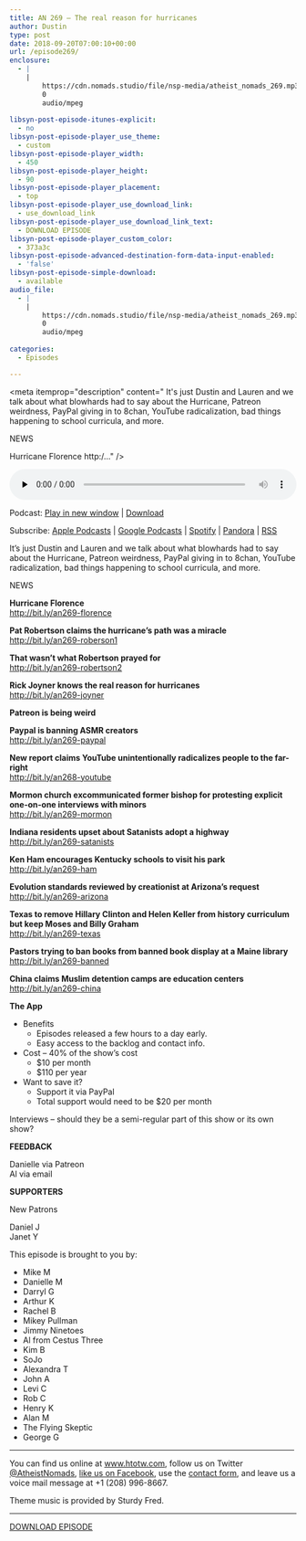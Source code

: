 ```yaml
---
title: AN 269 – The real reason for hurricanes
author: Dustin
type: post
date: 2018-09-20T07:00:10+00:00
url: /episode269/
enclosure:
  - |
    |
        https://cdn.nomads.studio/file/nsp-media/atheist_nomads_269.mp3
        0
        audio/mpeg
        
libsyn-post-episode-itunes-explicit:
  - no
libsyn-post-episode-player_use_theme:
  - custom
libsyn-post-episode-player_width:
  - 450
libsyn-post-episode-player_height:
  - 90
libsyn-post-episode-player_placement:
  - top
libsyn-post-episode-player_use_download_link:
  - use_download_link
libsyn-post-episode-player_use_download_link_text:
  - DOWNLOAD EPISODE
libsyn-post-episode-player_custom_color:
  - 373a3c
libsyn-post-episode-advanced-destination-form-data-input-enabled:
  - 'false'
libsyn-post-episode-simple-download:
  - available
audio_file:
  - |
    |
        https://cdn.nomads.studio/file/nsp-media/atheist_nomads_269.mp3
        0
        audio/mpeg
        
categories:
  - Episodes

---
```

<div itemscope itemtype="http://schema.org/AudioObject">
  <meta itemprop="name" content="Episode 269 &#8211; The real reason for hurricanes" />
  
  <meta itemprop="uploadDate" content="2018-09-20T01:00:10-06:00" />
  
  <meta itemprop="encodingFormat" content="audio/mpeg" />
  
  <meta itemprop="description" content="
It's just Dustin and Lauren and we talk about what blowhards had to say about the Hurricane, Patreon weirdness, PayPal giving in to 8chan, YouTube radicalization, bad things happening to school curricula, and more.



NEWS

Hurricane Florence
http:/..." />
  
  <meta itemprop="contentUrl" content="https://dts.podtrac.com/redirect.mp3/cdn.nomads.studio/file/nsp-media/atheist_nomads_269.mp3" />
  </p> 
  
  <div class="powerpress_player" id="powerpress_player_8532">
    <audio class="wp-audio-shortcode" id="audio-1846-276" preload="none" style="width: 100%;" controls="controls"><source type="audio/mpeg" src="https://dts.podtrac.com/redirect.mp3/cdn.nomads.studio/file/nsp-media/atheist_nomads_269.mp3?_=276" /><a href="https://dts.podtrac.com/redirect.mp3/cdn.nomads.studio/file/nsp-media/atheist_nomads_269.mp3">https://dts.podtrac.com/redirect.mp3/cdn.nomads.studio/file/nsp-media/atheist_nomads_269.mp3</a></audio>
  </div>
</div>

<p class="powerpress_links powerpress_links_mp3">
  Podcast: <a href="https://dts.podtrac.com/redirect.mp3/cdn.nomads.studio/file/nsp-media/atheist_nomads_269.mp3" class="powerpress_link_pinw" target="_blank" title="Play in new window" onclick="return powerpress_pinw('https://htotw.com/?powerpress_pinw=1846-podcast');" rel="nofollow">Play in new window</a> | <a href="https://dts.podtrac.com/redirect.mp3/cdn.nomads.studio/file/nsp-media/atheist_nomads_269.mp3" class="powerpress_link_d" title="Download" rel="nofollow" download="atheist_nomads_269.mp3">Download</a>
</p>

<p class="powerpress_links powerpress_subscribe_links">
  Subscribe: <a href="https://podcasts.apple.com/us/podcast/humanists-take-on-the-world/id530050098?mt=2&ls=1" class="powerpress_link_subscribe powerpress_link_subscribe_itunes" target="_blank" title="Subscribe on Apple Podcasts" rel="nofollow">Apple Podcasts</a> | <a href="https://www.google.com/podcasts?feed=aHR0cDovL2F0aGVpc3Rub21hZHMubGlic3luLmNvbS9yc3M%3D" class="powerpress_link_subscribe powerpress_link_subscribe_googleplay" target="_blank" title="Subscribe on Google Podcasts" rel="nofollow">Google Podcasts</a> | <a href="https://open.spotify.com/show/3LzK2xZGike6Tc1GEMtMbr?si=LieN9SNuTpq96smuaUsH8A" class="powerpress_link_subscribe powerpress_link_subscribe_spotify" target="_blank" title="Subscribe on Spotify" rel="nofollow">Spotify</a> | <a href="https://www.pandora.com/podcast/atheist-nomads/PC:10122?corr=62071012&part=ug" class="powerpress_link_subscribe powerpress_link_subscribe_pandora" target="_blank" title="Subscribe on Pandora" rel="nofollow">Pandora</a> | <a href="https://htotw.com/feed/podcast/" class="powerpress_link_subscribe powerpress_link_subscribe_rss" target="_blank" title="Subscribe via RSS" rel="nofollow">RSS</a>
</p>

  
It&#8217;s just Dustin and Lauren and we talk about what blowhards had to say about the Hurricane, Patreon weirdness, PayPal giving in to 8chan, YouTube radicalization, bad things happening to school curricula, and more.  
<!--more-->

NEWS

**Hurricane Florence**  
<a href="http://bit.ly/an269-florence" target="_blank" rel="noopener">http://bit.ly/an269-florence</a>

**Pat Robertson claims the hurricane&#8217;s path was a miracle**  
<a href="http://bit.ly/an269-roberson1" target="_blank" rel="noopener">http://bit.ly/an269-roberson1</a>

**That wasn’t what Robertson prayed for**  
<a href="http://bit.ly/an269-robertson2" target="_blank" rel="noopener">http://bit.ly/an269-robertson2</a>

**Rick Joyner knows the real reason for hurricanes**  
<a href="http://bit.ly/an269-joyner" target="_blank" rel="noopener">http://bit.ly/an269-joyner</a>

**Patreon is being weird**

**Paypal is banning ASMR creators**  
<a href="http://bit.ly/an269-paypal" target="_blank" rel="noopener">http://bit.ly/an269-paypal</a>

**New report claims YouTube unintentionally radicalizes people to the far-right**  
<a href="http://bit.ly/an268-youtube" target="_blank" rel="noopener">http://bit.ly/an268-youtube</a>

**Mormon church excommunicated former bishop for protesting explicit one-on-one interviews with minors**  
<a href="http://bit.ly/an269-mormon" target="_blank" rel="noopener">http://bit.ly/an269-mormon</a>

**Indiana residents upset about Satanists adopt a highway**  
<a href="http://bit.ly/an269-satanists" target="_blank" rel="noopener">http://bit.ly/an269-satanists</a>

**Ken Ham encourages Kentucky schools to visit his park**  
<a href="http://bit.ly/an269-ham" target="_blank" rel="noopener">http://bit.ly/an269-ham</a>

**Evolution standards reviewed by creationist at Arizona&#8217;s request**  
<a href="http://bit.ly/an269-arizona" target="_blank" rel="noopener">http://bit.ly/an269-arizona</a>

**Texas to remove Hillary Clinton and Helen Keller from history curriculum but keep Moses and Billy Graham**  
<a href="http://bit.ly/an269-texas" target="_blank" rel="noopener">http://bit.ly/an269-texas</a>

**Pastors trying to ban books from banned book display at a Maine library**  
<a href="http://bit.ly/an269-banned" target="_blank" rel="noopener">http://bit.ly/an269-banned</a>

**China claims Muslim detention camps are education centers**  
<a href="http://bit.ly/an269-china" target="_blank" rel="noopener">http://bit.ly/an269-china</a>

**The App**

  * Benefits 
      * Episodes released a few hours to a day early.
      * Easy access to the backlog and contact info.
  * Cost &#8211; 40% of the show&#8217;s cost 
      * $10 per month
      * $110 per year
  * Want to save it? 
      * Support it via PayPal
      * Total support would need to be $20 per month

Interviews &#8211; should they be a semi-regular part of this show or its own show?

**FEEDBACK**

Danielle via Patreon  
Al via email

**SUPPORTERS**

New Patrons

Daniel J  
Janet Y

This episode is brought to you by:

* Mike M  
* Danielle M  
* Darryl G  
* Arthur K  
* Rachel B  
* Mikey Pullman  
* Jimmy Ninetoes  
* Al from Cestus Three  
* Kim B  
* SoJo  
* Alexandra T  
* John A  
* Levi C  
* Rob C  
* Henry K  
* Alan M  
* The Flying Skeptic  
* George G

<hr width="500" />

You can find us online at <a href="https://www.htotw.com/" target="_blank" rel="noopener">www.htotw.com</a>, follow us on Twitter <a href="https://htotw.com/twitter" target="_blank" rel="noopener">@AtheistNomads</a>, <a href="https://htotw.com/facebook" target="_blank" rel="noopener">like us on Facebook</a>, use the [contact form](https://htotw.com/contact), and leave us a voice mail message at +1 (208) 996-8667.

Theme music is provided by Sturdy Fred.

<hr width="”500”" />

[DOWNLOAD EPISODE][1]

 [1]: https://dts.podtrac.com/redirect.mp3/cdn.nomads.studio/file/nsp-media/atheist_nomads_269.mp3